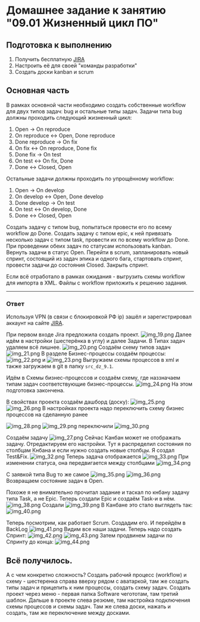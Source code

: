 # Домашнее задание к занятию "09.01 Жизненный цикл ПО"

## Подготовка к выполнению
1. Получить бесплатную [JIRA](https://www.atlassian.com/ru/software/jira/free)
2. Настроить её для своей "команды разработки"
3. Создать доски kanban и scrum

## Основная часть
В рамках основной части необходимо создать собственные workflow для двух типов задач: bug и остальные типы задач. Задачи типа bug должны проходить следующий жизненный цикл:
1. Open -> On reproduce
2. On reproduce <-> Open, Done reproduce
3. Done reproduce -> On fix
4. On fix <-> On reproduce, Done fix
5. Done fix -> On test
6. On test <-> On fix, Done
7. Done <-> Closed, Open

Остальные задачи должны проходить по упрощённому workflow:
1. Open -> On develop
2. On develop <-> Open, Done develop
3. Done develop -> On test
4. On test <-> On develop, Done
5. Done <-> Closed, Open

Создать задачу с типом bug, попытаться провести его по всему workflow до Done. Создать задачу с типом epic, к ней привязать несколько задач с типом task, провести их по всему workflow до Done. При проведении обеих задач по статусам использовать kanban. Вернуть задачи в статус Open.
Перейти в scrum, запланировать новый спринт, состоящий из задач эпика и одного бага, стартовать спринт, провести задачи до состояния Closed. Закрыть спринт.

Если всё отработало в рамках ожидания - выгрузить схемы workflow для импорта в XML. Файлы с workflow приложить к решению задания.

---

### Ответ

Используя VPN (в связи с блокировкой РФ ip) зашёл и зарегистрировал аккаунт на сайте [JIRA](https://www.atlassian.com/ru/software/jira/free).

При первом входе Jira предложила создать проект.
![img_19.png](img_19.png)
Далее идём в настройки (шестерёнка в углу) и далее Задачи.
В Типах задач удаляем всё лишнее. 
![img_20.png](img_20.png)
Создаём схему типов задач
![img_21.png](img_21.png)
В разделе Бизнес-процессы создаём процессы:
![img_22.png](img_22.png)
и
![img_23.png](img_23.png)
Выгружаем схемы процессов в xml и также загружаем в git в папку `src_dz_9.1`.

Идём в Схемы бизнес-процессов и создаём схему, где наззначаем типам задач соответствующие бизнес-процессы.
![img_24.png](img_24.png)
На этом подготовка закончена.

В свойствах проекта создаём дашборд (доску):
![img_25.png](img_25.png)
![img_26.png](img_26.png)
В настройках проекта надо переключить схему бизнес процессов на сделанную ранее

![img_28.png](img_28.png)
![img_29.png](img_29.png)
переключили
![img_30.png](img_30.png)

Создаём задачу
![img_27.png](img_27.png)
Сейчас Канбан может не отображать задачу. Отредактируем его настройки. Тут я распределил состояния по столбцам Кнбана и если нужно создать новые столбцы. Я создал Test&Fix.
![img_32.png](img_32.png)
Теперь задача отображается
![img_33.png](img_33.png)
При изменении статуса, она передвигается между столбцами
![img_34.png](img_34.png)

С заявкой типа Bug то же самое
![img_35.png](img_35.png)
![img_36.png](img_36.png)
Возвращаем состояние задач в Open.

Похоже я не внимательно прочитал задание и таскал по кнбану задачу типа Task, а не Epic. Теперь создали Epic и создаём Task-и в нём.
![img_38.png](img_38.png)
Создали
![img_39.png](img_39.png)
В Канбане это стало выглядеть так:
![img_40.png](img_40.png)

Теперь посмотрим, как работает Scrum. Создадим его. И перейдём в BackLog
![img_41.png](img_41.png)
Видим все наши задачи. Теперь надо создать Спринт:
![img_42.png](img_42.png)
![img_43.png](img_43.png)
Затем продвинем задачи по Спринту до конца:
![img_44.png](img_44.png)

Всё получилось.
---

А с чем конкретно сложность? Создать рабочий процесс (workflow) и схему - шестеренка справа вверху рядом с аватаркой, там же создать типы задач и прицепить к ним процессы, создать схему задач. Создать проект через меню - первая папка Software чегототам, там третий шаблон. Дальше в проекте слева резюме, там настройка подключения схемы процессов и схемы задач. Там же слева доски, нажать и создать, там же переключение между досками.
